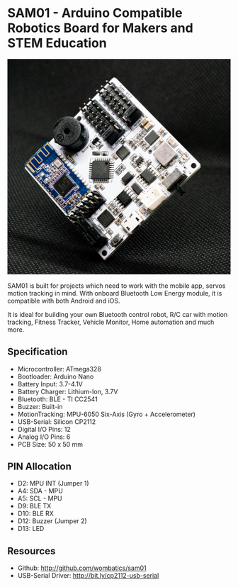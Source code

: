# SAM01 - Arduino Compatible Robotics Board for Makers and STEM Education

<img src="images/sam01_front.jpg" width="512" alt="SAM01 - Arduino Robotics Board" />

SAM01 is built for projects which need to work with the mobile app, servos motion tracking in mind.  With onboard Bluetooth Low Energy module, it is compatible with both Android and iOS.

It is ideal for building your own Bluetooth control robot, R/C car with motion tracking, Fitness Tracker, Vehicle Monitor, Home automation and much more.

## Specification
- Microcontroller:	ATmega328
- Bootloader: Arduino Nano
- Battery Input:	3.7-4.1V
- Battery Charger:	Lithium-Ion, 3.7V
- Bluetooth:		BLE - TI CC2541
- Buzzer:		Built-in
- MotionTracking:	MPU-6050 Six-Axis (Gyro + Accelerometer)
- USB-Serial:		Silicon CP2112
- Digital I/O Pins:	12
- Analog I/O Pins:	6
- PCB Size:		50 x 50 mm

## PIN Allocation
- D2:	MPU INT (Jumper 1)
- A4:	SDA - MPU
- A5:	SCL - MPU
- D9:	BLE TX
- D10:	BLE RX
- D12:	Buzzer (Jumper 2)
- D13: 	LED

## Resources
- Github: 
http://github.com/wombatics/sam01
- USB-Serial Driver: 
http://bit.ly/cp2112-usb-serial
